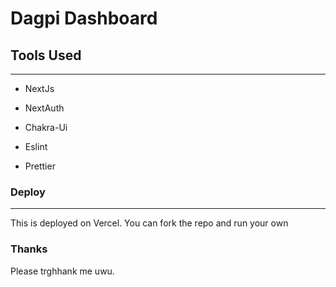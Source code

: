 # Dagpi Dashboard

## Tools Used

---

-   NextJs

-   NextAuth

-   Chakra-Ui

-   Eslint

-   Prettier

### Deploy

---

This is deployed on Vercel. You can fork the repo and run your own

### Thanks

Please trghhank me uwu.

